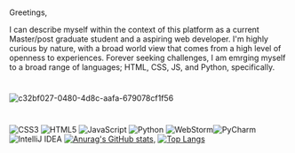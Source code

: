 #
Greetings,

I can describe myself within the context of this platform as a current Master/post graduate student and a aspiring web developer.
I'm highly curious by nature, with a broad world view that comes from a high level of openness to experiences.
Forever seeking challenges, I am emrging myself to a broad range of languages; HTML, CSS, JS, and Python, specifically. 
#
![c32bf027-0480-4d8c-aafa-679078cf1f56](https://github.com/CFokstuen/CFokstuen/assets/118830275/c8ccf8bf-c6cb-4231-8080-961550af3dbe)
#
![CSS3](https://img.shields.io/badge/css3-%231572B6.svg?style=for-the-badge&logo=css3&logoColor=white) ![HTML5](https://img.shields.io/badge/html5-%23E34F26.svg?style=for-the-badge&logo=html5&logoColor=white) ![JavaScript](https://img.shields.io/badge/javascript-%23323330.svg?style=for-the-badge&logo=javascript&logoColor=%23F7DF1E) ![Python](https://img.shields.io/badge/python-3670A0?style=for-the-badge&logo=python&logoColor=ffdd54) ![WebStorm](https://img.shields.io/badge/webstorm-143?style=for-the-badge&logo=webstorm&logoColor=white&color=black)![PyCharm](https://img.shields.io/badge/pycharm-143?style=for-the-badge&logo=pycharm&logoColor=black&color=black&labelColor=green) ![IntelliJ IDEA](https://img.shields.io/badge/IntelliJIDEA-000000.svg?style=for-the-badge&logo=intellij-idea&logoColor=white)
[![Anurag's GitHub stats](https://github-readme-stats.vercel.app/api?username=CFokstuen&theme=radical)](https://github.com/anuraghazra/github-readme-stats), [![Top Langs](https://github-readme-stats.vercel.app/api/top-langs/?username=CFokstuen&theme=radical)](https://github.com/anuraghazra/github-readme-stats)
